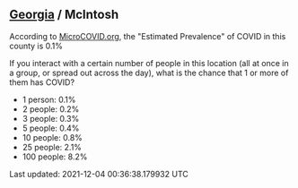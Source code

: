 
## [Georgia](/united-states/georgia) / McIntosh

According to [MicroCOVID.org](http://microcovid.org),
the "Estimated Prevalence" of COVID in this county is 0.1%

If you interact with a certain number of people in this location
(all at once in a group, or spread out across the day), what is the chance that
1 or more of them has COVID?

- 1 person: 0.1%
- 2 people: 0.2%
- 3 people: 0.3%
- 5 people: 0.4%
- 10 people: 0.8%
- 25 people: 2.1%
- 100 people: 8.2%

Last updated: 2021-12-04 00:36:38.179932 UTC
